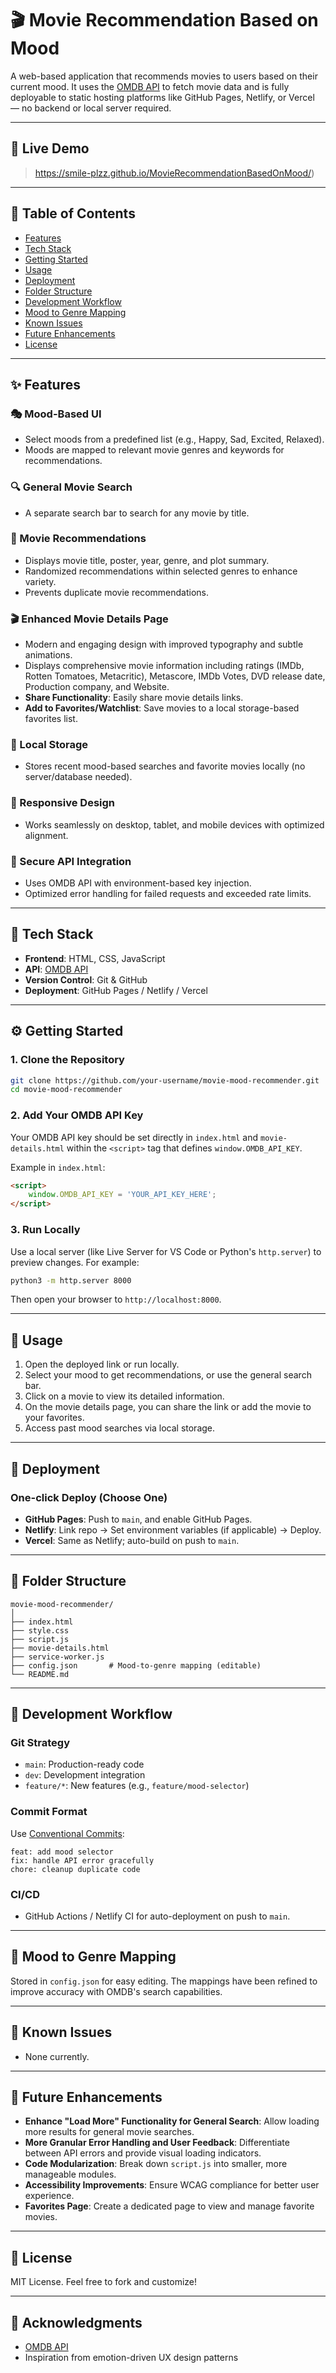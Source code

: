 # 🎬 Movie Recommendation Based on Mood

A web-based application that recommends movies to users based on their current mood. It uses the [OMDB API](http://www.omdbapi.com/) to fetch movie data and is fully deployable to static hosting platforms like GitHub Pages, Netlify, or Vercel — no backend or local server required.

---

## 🚀 Live Demo

> https://smile-plzz.github.io/MovieRecommendationBasedOnMood/)

---

## 📌 Table of Contents

- [Features](#features)
- [Tech Stack](#tech-stack)
- [Getting Started](#getting-started)
- [Usage](#usage)
- [Deployment](#deployment)
- [Folder Structure](#folder-structure)
- [Development Workflow](#development-workflow)
- [Mood to Genre Mapping](#mood-to-genre-mapping)
- [Known Issues](#known-issues)
- [Future Enhancements](#future-enhancements)
- [License](#license)

---

## ✨ Features

### 🎭 Mood-Based UI
- Select moods from a predefined list (e.g., Happy, Sad, Excited, Relaxed).
- Moods are mapped to relevant movie genres and keywords for recommendations.

### 🔍 General Movie Search
- A separate search bar to search for any movie by title.

### 🎥 Movie Recommendations
- Displays movie title, poster, year, genre, and plot summary.
- Randomized recommendations within selected genres to enhance variety.
- Prevents duplicate movie recommendations.

### 🎬 Enhanced Movie Details Page
- Modern and engaging design with improved typography and subtle animations.
- Displays comprehensive movie information including ratings (IMDb, Rotten Tomatoes, Metacritic), Metascore, IMDb Votes, DVD release date, Production company, and Website.
- **Share Functionality**: Easily share movie details links.
- **Add to Favorites/Watchlist**: Save movies to a local storage-based favorites list.

### 💾 Local Storage
- Stores recent mood-based searches and favorite movies locally (no server/database needed).

### 📱 Responsive Design
- Works seamlessly on desktop, tablet, and mobile devices with optimized alignment.

### 🔐 Secure API Integration
- Uses OMDB API with environment-based key injection.
- Optimized error handling for failed requests and exceeded rate limits.

---

## 🧰 Tech Stack

- **Frontend**: HTML, CSS, JavaScript
- **API**: [OMDB API](http://www.omdbapi.com/)
- **Version Control**: Git & GitHub
- **Deployment**: GitHub Pages / Netlify / Vercel

---

## ⚙️ Getting Started

### 1. Clone the Repository

```bash
git clone https://github.com/your-username/movie-mood-recommender.git
cd movie-mood-recommender
```

### 2. Add Your OMDB API Key

Your OMDB API key should be set directly in `index.html` and `movie-details.html` within the `<script>` tag that defines `window.OMDB_API_KEY`.

Example in `index.html`:

```html
<script>
    window.OMDB_API_KEY = 'YOUR_API_KEY_HERE';
</script>
```

### 3. Run Locally

Use a local server (like Live Server for VS Code or Python's `http.server`) to preview changes. For example:

```bash
python3 -m http.server 8000
```

Then open your browser to `http://localhost:8000`.

---

## 🎯 Usage

1. Open the deployed link or run locally.
2. Select your mood to get recommendations, or use the general search bar.
3. Click on a movie to view its detailed information.
4. On the movie details page, you can share the link or add the movie to your favorites.
5. Access past mood searches via local storage.

---

## 🚀 Deployment

### One-click Deploy (Choose One)

- **GitHub Pages**: Push to `main`, and enable GitHub Pages.
- **Netlify**: Link repo → Set environment variables (if applicable) → Deploy.
- **Vercel**: Same as Netlify; auto-build on push to `main`.

---

## 📁 Folder Structure

```
movie-mood-recommender/
│
├── index.html
├── style.css
├── script.js
├── movie-details.html
├── service-worker.js
├── config.json       # Mood-to-genre mapping (editable)
└── README.md
```

---

## 🔄 Development Workflow

### Git Strategy

- `main`: Production-ready code
- `dev`: Development integration
- `feature/*`: New features (e.g., `feature/mood-selector`)

### Commit Format

Use [Conventional Commits](https://www.conventionalcommits.org/):

```
feat: add mood selector
fix: handle API error gracefully
chore: cleanup duplicate code
```

### CI/CD

- GitHub Actions / Netlify CI for auto-deployment on push to `main`.

---

## 🎨 Mood to Genre Mapping

Stored in `config.json` for easy editing. The mappings have been refined to improve accuracy with OMDB's search capabilities.

---

## 🐞 Known Issues

- None currently.

---

## 🚧 Future Enhancements

- **Enhance "Load More" Functionality for General Search**: Allow loading more results for general movie searches.
- **More Granular Error Handling and User Feedback**: Differentiate between API errors and provide visual loading indicators.
- **Code Modularization**: Break down `script.js` into smaller, more manageable modules.
- **Accessibility Improvements**: Ensure WCAG compliance for better user experience.
- **Favorites Page**: Create a dedicated page to view and manage favorite movies.

---

## 📜 License

MIT License. Feel free to fork and customize!

---

## 📣 Acknowledgments

- [OMDB API](http://www.omdbapi.com/)
- Inspiration from emotion-driven UX design patterns
